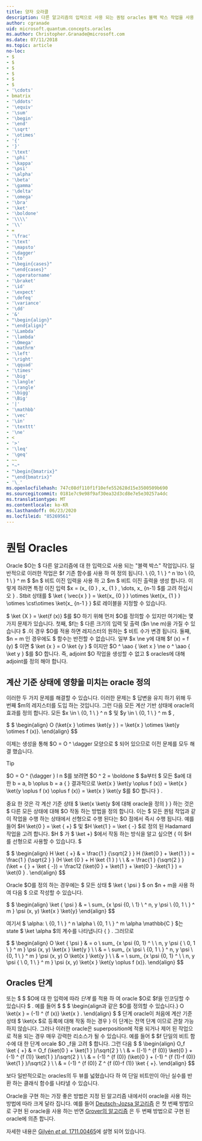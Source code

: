 ```yaml
---
title: 양자 오라클
description: 다른 알고리즘의 입력으로 사용 되는 퀀텀 oracles 블랙 박스 작업을 사용 하 고 정의 하는 방법에 대해 알아봅니다.
author: cgranade
uid: microsoft.quantum.concepts.oracles
ms.author: Christopher.Granade@microsoft.com
ms.date: 07/11/2018
ms.topic: article
no-loc:
- $
- $
- $
- $
- $
- $
- '\cdots'
- bmatrix
- '\ddots'
- '\equiv'
- '\sum'
- '\begin'
- '\end'
- '\sqrt'
- '\otimes'
- '{'
- '}'
- '\text'
- '\phi'
- '\kappa'
- '\psi'
- '\alpha'
- '\beta'
- '\gamma'
- '\delta'
- '\omega'
- '\bra'
- '\ket'
- '\boldone'
- '\\\\'
- '\\'
- =
- '\frac'
- '\text'
- '\mapsto'
- '\dagger'
- '\to'
- "\begin{cases}"
- "\end{cases}"
- '\operatorname'
- '\braket'
- '\id'
- '\expect'
- '\defeq'
- '\variance'
- '\dd'
- '&'
- "\begin{align}"
- "\end{align}"
- '\Lambda'
- '\lambda'
- '\Omega'
- '\mathrm'
- '\left'
- '\right'
- '\qquad'
- '\times'
- '\big'
- '\langle'
- '\rangle'
- '\bigg'
- '\Big'
- '|'
- '\mathbb'
- '\vec'
- '\in'
- '\texttt'
- '\ne'
- <
- '>'
- '\leq'
- '\geq'
- ~~
- "~"
- "\begin{bmatrix}"
- "\end{bmatrix}"
- '\_'
ms.openlocfilehash: 747c08df110f1f10efe552628d15e3500509b690
ms.sourcegitcommit: 0181e7c9e98f9af30ea32d3cd8e7e5e30257a4dc
ms.translationtype: MT
ms.contentlocale: ko-KR
ms.lasthandoff: 06/23/2020
ms.locfileid: "85269561"
---
```

# <a name="quantum-oracles"></a>퀀텀 Oracles

Oracle $O는 $ 다른 알고리즘에 대 한 입력으로 사용 되는 "블랙 박스" 작업입니다.
일반적으로 이러한 작업은 $f 기존 함수를 사용 하 여 정의 됩니다. \\ {0, 1 \\ } ^ n \to \\ {0, 1 \\ } ^ m $ $n $ 비트 이진 입력을 사용 하 고 $m $ 비트 이진 출력을 생성 합니다.
이렇게 하려면 특정 이진 입력 $x = (x_ {0 } , x_ {1 } , \dots, x_ {n-1) $를 고려 하십시오 } .
Stbit 상태를 $ \ket { \vec{x } } = \ket{x_ {0 } } \otimes \ket{x_ {1 } } \otimes \cst\otimes \ket{x_ {n-1 } } $로 레이블을 지정할 수 있습니다.

$ \ket {X } = \ket{f (x)} $를 $O 하기 위해 먼저 $O를 정의할 수 있지만 여기에는 몇 가지 문제가 있습니다.
첫째, $f는 $ 다른 크기의 입력 및 출력 ($n \ne m)을 가질 수 있습니다 $ .이 경우 $O를 적용 하면 레지스터의 원하는 $ 비트 수가 변경 됩니다.
둘째, $n = m 인 경우에도 $ 함수는 반전할 수 없습니다. 일부 $x \ne y에 대해 $f (x) = f (y) $ 이면 $ \ket {x } = O \ket {y } $ 이지만 $O ^ \aao { \ket x } \ne o ^ \aao { \ket y } $를 $O 합니다.
즉, adjoint $O 작업을 생성할 수 없고 $ oracles에 대해 adjoint를 정의 해야 합니다.

## <a name="defining-an-oracle-by-its-effect-on-computational-basis-states"></a>계산 기준 상태에 영향을 미치는 oracle 정의
이러한 두 가지 문제를 해결할 수 있습니다. 이러한 문제는 $ 답변을 유지 하기 위해 두 번째 $m의 레지스터를 도입 하는 것입니다.
그런 다음 모든 계산 기반 상태에 oracle의 효과를 정의 합니다. 모든 $x \in \\ {0, 1 \\ } ^ n $ 및 $y \in \\ {0, 1 \\ } ^ m $ ,

$ $ \begin{align}
    O (\ket{x } \otimes \ket{y } ) = \ket{x } \otimes \ket{y \otimes f (x)}.
\end{align}
$$

이제는 생성을 통해 $O = O ^ \dagger 모양으로 $ 되어 있으므로 이전 문제를 모두 해결 했습니다.

> [!TIP]
> $O = O ^ {\dagger } l n $를 보려면 $O ^ 2 = \boldone $ $a부터 $ 모든 $a에 대 한 b = a, b \oplus b = a \{ \}
> 결과적으로 \ket{x } \ket{y \oplus f (x)} = \ket{x } \ket{y \oplus f (x) \oplus f (x)} = \ket{x } \ket{y $를 $O 합니다 } .

중요 한 것은 각 계산 기준 상태 $ \ket{x \ket{y $에 대해 oracle을 정의 } } 하는 것은 $ 다른 모든 상태에 대해 $O 작동 하는 방법을 정의 합니다.
이는 $ 모든 퀀텀 작업과 같이 작업을 수행 하는 상태에서 선형으로 수행 된다는 $O 점에서 즉시 수행 됩니다.
예를 들어 $H \ket{0 } = \ket { +} $ 및 $H \ket{1 } = \ket { -} $로 정의 된 Hadamard 작업을 고려 합니다.
$H $ 가 $ \ket +} $에서 작동 하는 방식을 알고 싶으면 { 이 $H를 선형으로 사용할 수 있습니다. $

$ $ \begin{align}
H \ket { +} & = \frac{1 } {\sqrt{2 } } H (\ket{0 } + \ket{1 } ) = \frac{1 } {\sqrt{2 } } (H \ket {0 } + H \ket {1 } ) \\ \\ & = \frac{1 } {\sqrt{2 } } (\ket + { } + \ket { -}) = \frac12 (\ket{0 } + \ket{1 } + \ket{0 } -\ket{1 } ) = \ket{0 } .
\end{align}
$$

Oracle $O를 정의 하는 경우에는 $ 모든 상태 $ \ket { \psi } $ on $n + m을 사용 하 여 다음 $ 으로 작성할 수 있습니다.

$ $ \begin{align}
\ket { \psi } & = \ sum_ {x \psi {0, \\ 1} \\ ^ n, y \psi \\ {0, 1 \\ } ^ m } \psi (x, y) \ket{x } \ket{y}
\end{align}
$$

여기서 $ \alpha: \\ {0, 1 \\ } ^ n \alpha \\ {0, 1 \\ } ^ m \alpha \mathbb{C } $는 state $ \ket \alpha $의 계수를 나타냅니다 { } . 그러므로

$ $ \begin{align}
O \ket { \psi } & = o \ sum_ {x \psi {0, 1} ^ \\ \\ n, y \psi { \\ 0, 1 \\ } ^ m } \psi (x, y) \ket{x } \ket{y } \\ \\ & = \ sum_ {x \psi \\ {0, 1 \\ } ^ n, y \psi \\ {0, 1 \\ } ^ m } \psi (x, y) O \ket{x } \ket{y } \\ \\ & = \ sum_ {x \psi {0, 1} ^ \\ \\ n, y \psi { \\ 0, 1 \\ } ^ m } \psi (x, y) \ket{x } \ket{y \oplus f (x)}.
\end{align}
$$

## <a name="phase-oracles"></a>Oracles 단계
또는 $ $ $O에 대 한 입력에 따라 _단계_ 를 적용 하 여 oracle $O로 $f을 인코딩할 수 있습니다 $ .
예를 들어 $ $ $ \begin{align과 같은 $O를 정의할 수 있습니다.}
    O \ket{x } = (-1) ^ {f (x)} \ket{x } .
\end{align}
$ $ 단계 oracle이 처음에 계산 기준 상태 $ \ket{x $로 등록에 대해 작동 하는 경우 } 이 단계는 전역 단계 이므로 관찰 가능 하지 않습니다.
그러나 이러한 oracle은 superposition에 적용 되거나 제어 된 작업으로 적용 되는 경우 매우 강력한 리소스가 될 수 있습니다.
예를 들어 $ $f 단일의 비트 함수에 대 한 단계 orcale $O _f을 고려 $ 합니다.
그런 다음 $ $ \begin{align}
    O_f \ket { +} & = O_f (\ket{0 } + \ket{1 } )/\sqrt{2 } \\ \\ & = ((-1) ^ {f (0)} \ket{0 } + (-1) ^ {f (1)} \ket{1 } )/\sqrt{2 } \\ \\ & = (-1) ^ {f (0)} (\ket{0 } + (-1) ^ {f (1)-f (0)} \ket{1 } )/\sqrt{2 } \\ \\ & = (-1) ^ {f (0)} Z ^ {f (0)-f (1)} \ket { +}.
\end{align}
$$

보다 일반적으로는 oracles의 두 뷰를 넓혔습니다 하 여 단일 비트만이 아닌 실수를 반환 하는 클래식 함수를 나타낼 수 있습니다.

Oracle을 구현 하는 가장 좋은 방법은 지정 된 알고리즘 내에서이 oracle을 사용 하는 방법에 따라 크게 달라 집니다.
예를 들어 [Deutsch-Jozsa 알고리즘](https://en.wikipedia.org/wiki/Deutsch%E2%80%93Jozsa_algorithm) 은 첫 번째 방법으로 구현 된 oracle을 사용 하는 반면 [Grover의 알고리즘](https://en.wikipedia.org/wiki/Grover's_algorithm) 은 두 번째 방법으로 구현 된 oracle에 의존 합니다.


자세한 내용은 [Gilyén *et al*. 1711.00465](https://arxiv.org/abs/1711.00465)에 설명 되어 있습니다.
